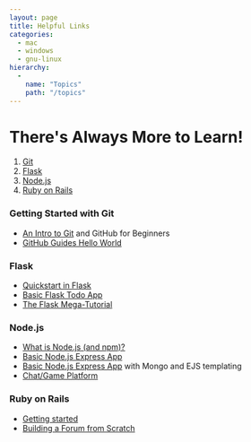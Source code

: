 ```yaml
---
layout: page
title: Helpful Links
categories:
  - mac
  - windows
  - gnu-linux
hierarchy:
  -
    name: "Topics"
    path: "/topics"
---
```


# There's Always More to Learn!

<p></p>

<ol>
<li><a href="#git">Git</a></li>
<li><a href="#flask">Flask</a></li>
<li><a href="#node">Node.js</a></li>
<li><a href="#ruby">Ruby on Rails</a></li>
</ol>

### <a id="git">Getting Started with Git</a>
<p></p>

-  [An Intro to Git][git1] and GitHub for Beginners
-  [GitHub Guides Hello World][git2]
<p></p>

### <a id="flask">Flask</a>

<p></p>

-  [Quickstart in Flask][flask1]
-  [Basic Flask Todo App][flask2]
-  [The Flask Mega-Tutorial][flask3]

<p></p>

### <a id="node">Node.js</a>

<p></p>

-  [What is Node.js (and npm)?][node1]
-  [Basic Node.js Express App][node2]
-  [Basic Node.js Express App][node3] with Mongo and EJS templating
-  [Chat/Game Platform][node4]

<p></p>

### <a id="ruby">Ruby on Rails</a>

<p></p>

-  [Getting started][ruby1]
-  [Building a Forum from Scratch][ruby2]



[git1]:https://product.hubspot.com/blog/git-and-github-tutorial-for-beginners
[git2]:https://guides.github.com/activities/hello-world/
[flask1]:http://flask.pocoo.org/docs/1.0/quickstart/
[flask2]: https://projynnie.wordpress.com/2017/06/05/flask-todo-app-tutorial-p1-hello-world/
[flask3]: https://blog.miguelgrinberg.com/post/the-flask-mega-tutorial-part-i-hello-world
[node1]: https://medium.freecodecamp.org/what-exactly-is-node-js-ae36e97449f5
[node2]: https://www.tutorialspoint.com/nodejs/nodejs_express_framework.htm
[node3]:https://appdividend.com/2018/02/03/node-js-express-tutorial-beginners-2018/
[node4]:https://github.com/jynnie/onionvale/blob/master/documentation.md
[ruby1]:https://guides.rubyonrails.org/getting_started.html
[ruby2]: https://code.tutsplus.com/articles/building-a-forum-from-scratch-with-ruby-on-rails--net-5297









